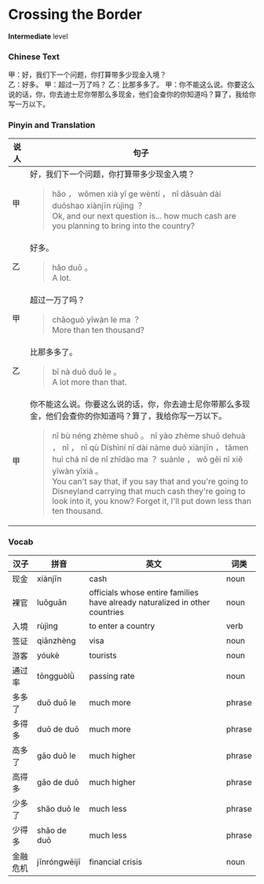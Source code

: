 # Crossing the Border
**Intermediate** level
### Chinese Text
甲：好，我们下一个问题，你打算带多少现金入境？<br />乙：好多。
甲：超过一万了吗？
乙：比那多多了。
甲：你不能这么说。你要这么说的话，你，你去迪士尼你带那么多现金，他们会查你的你知道吗？算了，我给你写一万以下。

### Pinyin and Translation
|说人|句子|
|----|----|
|甲|好，我们下一个问题，你打算带多少现金入境？<blockquote>hǎo ， wǒmen xià yī  ge wèntí ， nǐ dǎsuàn dài duōshao xiànjīn rùjìng ？<br />Ok, and our next question is... how much cash are you planning to bring into the country?</blockquote>|
|乙|好多。<blockquote>hǎo duō 。<br />A lot.</blockquote>|
|甲|超过一万了吗？<blockquote>chāoguò yīwàn le ma ？<br />More than ten thousand?</blockquote>|
|乙|比那多多了。<blockquote>bǐ nà duō duō le 。<br />A lot more than that.</blockquote>|
|甲|你不能这么说。你要这么说的话，你，你去迪士尼你带那么多现金，他们会查你的你知道吗？算了，我给你写一万以下。<blockquote>nǐ bù néng zhème shuō 。 nǐ yào zhème shuō dehuà ， nǐ ， nǐ qù Díshìní nǐ dài nàme duō xiànjīn ， tāmen huì chá nǐ de nǐ zhīdào ma ？ suànle ， wǒ gěi nǐ xiě yīwàn yǐxià 。<br />You can't say that, if you say that and you're going to Disneyland carrying that much cash they're going to look into it, you know? Forget it, I'll put down less than ten thousand.</blockquote>|
### Vocab
|汉子|拼音|英文|词类|
|----|----|----|----|
|现金|xiànjīn|cash|noun|
|裸官|luǒguān|officials whose entire families have already naturalized in other countries|noun|
|入境|rùjìng|to enter a country|verb|
|签证|qiānzhèng|visa|noun|
|游客|yóukè|tourists|noun|
|通过率|tōngguòlǜ|passing rate|noun|
|多多了|duō duō le|much more|phrase|
|多得多|duō de duō|much more|phrase|
|高多了|gāo duō le|much higher|phrase|
|高得多|gāo de duō|much higher|phrase|
|少多了|shǎo duō le|much less|phrase|
|少得多|shǎo de duō|much less|phrase|
|金融危机|jīnróngwēijī|financial crisis|noun|